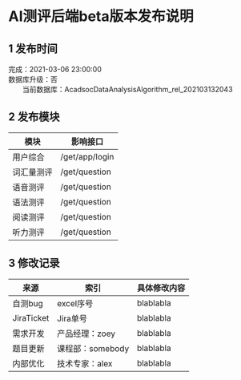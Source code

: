 # AI测评后端beta版本发布说明

## 1 发布时间
完成：2021-03-06 23:00:00<br>
数据库升级：否<br>
&emsp;&emsp;当前数据库：AcadsocDataAnalysisAlgorithm_rel_202103132043

## 2 发布模块
模块       |影响接口
------------|-----------
用户综合       |/get/app/login
词汇量测评       |/get/question
语音测评       |/get/question
语法测评       |/get/question
阅读测评       |/get/question
听力测评       |/get/question

## 3 修改记录
来源       |索引       |具体修改内容
------------|------------|------------
自测bug       |excel序号       |blablabla
JiraTicket       |Jira单号       |blablabla
需求开发       |产品经理：zoey       |blablabla
题目更新       |课程部：somebody       |blablabla
内部优化       |技术专家：alex       |blablabla


